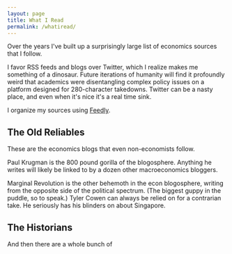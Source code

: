 ```yaml
---
layout: page
title: What I Read
permalink: /whatiread/
---
```


Over the years I've built up a surprisingly large list of economics sources that I follow.

I favor RSS feeds and blogs over Twitter, which I realize makes me something of a dinosaur. Future iterations of humanity will find it profoundly weird that academics were disentangling complex policy issues on a platform designed for 280-character takedowns. Twitter can be a nasty place, and even when it's nice it's a real time sink. 

I organize my sources using [Feedly](https://feedly.com/i/welcome).

## The Old Reliables

These are the economics blogs that even non-economists follow. 

Paul Krugman is the 800 pound gorilla of the blogosphere. Anything he writes will likely be linked to by a dozen other macroeconomics bloggers. 

Marginal Revolution is the other behemoth in the econ blogosphere, writing from the opposite side of the political spectrum. (The biggest guppy in the puddle, so to speak.) Tyler Cowen can always be relied on for a contrarian take. He seriously has his blinders on about Singapore. 

## The Historians

And then there are a whole bunch of 